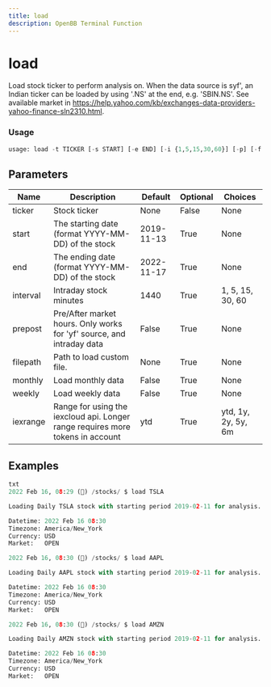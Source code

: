 ```yaml
---
title: load
description: OpenBB Terminal Function
---
```


# load

Load stock ticker to perform analysis on. When the data source is syf', an Indian ticker can be loaded by using '.NS' at the end, e.g. 'SBIN.NS'. See available market in https://help.yahoo.com/kb/exchanges-data-providers-yahoo-finance-sln2310.html.

### Usage 
```python
usage: load -t TICKER [-s START] [-e END] [-i {1,5,15,30,60}] [-p] [-f FILEPATH] [-m] [-w] [-r {ytd,1y,2y,5y,6m}]
```

## Parameters

| Name | Description | Default | Optional | Choices |
| ---- | ----------- | ------- | -------- | ------- |
| ticker | Stock ticker | None | False | None |
| start | The starting date (format YYYY-MM-DD) of the stock | 2019-11-13 | True | None |
| end | The ending date (format YYYY-MM-DD) of the stock | 2022-11-17 | True | None |
| interval | Intraday stock minutes | 1440 | True | 1, 5, 15, 30, 60 |
| prepost | Pre/After market hours. Only works for 'yf' source, and intraday data | False | True | None |
| filepath | Path to load custom file. | None | True | None |
| monthly | Load monthly data | False | True | None |
| weekly | Load weekly data | False | True | None |
| iexrange | Range for using the iexcloud api. Longer range requires more tokens in account | ytd | True | ytd, 1y, 2y, 5y, 6m |


## Examples

```python
txt
2022 Feb 16, 08:29 (🦋) /stocks/ $ load TSLA

Loading Daily TSLA stock with starting period 2019-02-11 for analysis.

Datetime: 2022 Feb 16 08:30
Timezone: America/New_York
Currency: USD
Market:   OPEN

2022 Feb 16, 08:30 (🦋) /stocks/ $ load AAPL

Loading Daily AAPL stock with starting period 2019-02-11 for analysis.

Datetime: 2022 Feb 16 08:30
Timezone: America/New_York
Currency: USD
Market:   OPEN

2022 Feb 16, 08:30 (🦋) /stocks/ $ load AMZN

Loading Daily AMZN stock with starting period 2019-02-11 for analysis.

Datetime: 2022 Feb 16 08:30
Timezone: America/New_York
Currency: USD
Market:   OPEN
```

